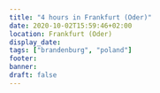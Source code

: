 ```yaml
---
title: "4 hours in Frankfurt (Oder)"
date: 2020-10-02T15:59:46+02:00
location: Frankfurt (Oder)
display_date:
tags: ["brandenburg", "poland"]
footer:
banner:
draft: false
---
```


<!--more-->
